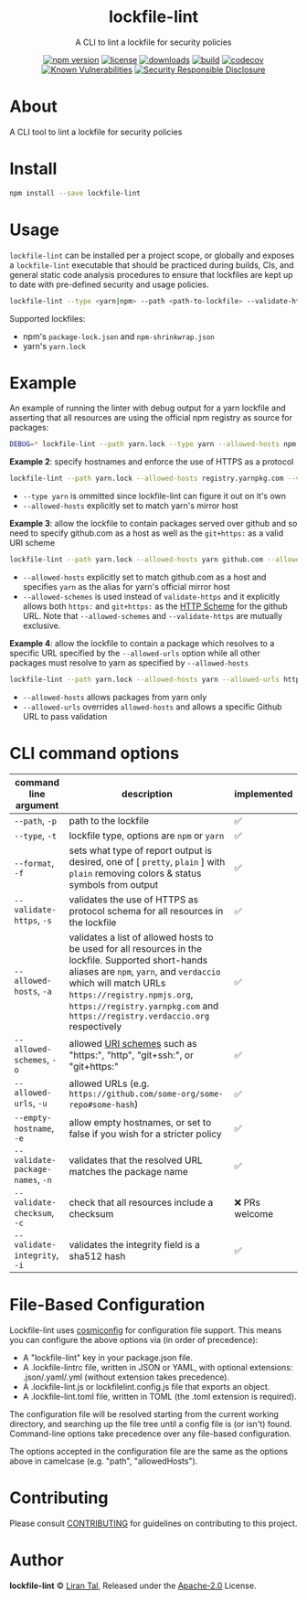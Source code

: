 <p align="center"><h1 align="center">
lockfile-lint

</h1>

<p align="center">
  A CLI to lint a lockfile for security policies
</p>

<p align="center">
<a href="https://www.npmjs.org/package/lockfile-lint"><img src="https://badgen.net/npm/v/lockfile-lint" alt="npm version"/></a>
  <a href="https://www.npmjs.org/package/lockfile-lint"><img src="https://badgen.net/npm/license/lockfile-lint" alt="license"/></a>
  <a href="https://www.npmjs.org/package/lockfile-lint"><img src="https://badgen.net/npm/dt/lockfile-lint" alt="downloads"/></a>
  <a href="https://travis-ci.org/lirantal/lockfile-lint"><img src="https://badgen.net/travis/lirantal/lockfile-lint" alt="build"/></a>
  <a href="https://codecov.io/gh/lirantal/lockfile-lint"><img src="https://badgen.net/codecov/c/github/lirantal/lockfile-lint" alt="codecov"/></a>
<a href="https://snyk.io/test/npm/lockfile-lint"><img src="https://snyk.io/test/npm/lockfile-lint/badge.svg" alt="Known Vulnerabilities" data-canonical-src="https://snyk.io/test/npm/lockfile-lint" style="max-width:100%;"></a>
  <a href="https://github.com/nodejs/security-wg/blob/master/processes/responsible_disclosure_template.md"><img src="https://img.shields.io/badge/Security-Responsible%20Disclosure-yellow.svg" alt="Security Responsible Disclosure" /></a>
</p>

# About

A CLI tool to lint a lockfile for security policies

# Install

```bash
npm install --save lockfile-lint
```

# Usage

`lockfile-lint` can be installed per a project scope, or globally and exposes a `lockfile-lint` executable that should be practiced during builds, CIs, and general static code analysis procedures to ensure that lockfiles are kept up to date with pre-defined security and usage policies.

```bash
lockfile-lint --type <yarn|npm> --path <path-to-lockfile> --validate-https --allowed-hosts <host-to-match> --allowed-urls <urls-to-match>
```

Supported lockfiles:
- npm's `package-lock.json` and `npm-shrinkwrap.json`
- yarn's `yarn.lock`

# Example

An example of running the linter with debug output for a yarn lockfile and asserting that all resources are using the official npm registry as source for packages:

```bash
DEBUG=* lockfile-lint --path yarn.lock --type yarn --allowed-hosts npm
```

**Example 2**: specify hostnames and enforce the use of HTTPS as a protocol

```bash
lockfile-lint --path yarn.lock --allowed-hosts registry.yarnpkg.com --validate-https
```

- `--type yarn` is ommitted since lockfile-lint can figure it out on it's own
- `--allowed-hosts` explicitly set to match yarn's mirror host

**Example 3**: allow the lockfile to contain packages served over github and so need to specify github.com as a host as well as the `git+https:` as a valid URI scheme

```bash
lockfile-lint --path yarn.lock --allowed-hosts yarn github.com --allowed-schemes "https:" "git+https:"
```

- `--allowed-hosts` explicitly set to match github.com as a host and specifies `yarn` as the alias for yarn's official mirror host
- `--allowed-schemes` is used instead of `validate-https` and it explicitly allows both `https:` and `git+https:` as the [HTTP Scheme](https://tools.ietf.org/html/rfc3986#section-3.1) for the github URL. Note that `--allowed-schemes` and `--validate-https` are mutually exclusive.

**Example 4**: allow the lockfile to contain a package which resolves to a specific URL specified by the `--allowed-urls` option while all other packages must resolve to yarn as specified by `--allowed-hosts`

```bash
lockfile-lint --path yarn.lock --allowed-hosts yarn --allowed-urls https://github.com/lirantal/lockfile-lint#d30ce73a3e5977dede29450df1c79b09f02779b2
```

- `--allowed-hosts` allows packages from yarn only
- `--allowed-urls` overrides `allowed-hosts` and allows a specific Github URL to pass validation

# CLI command options

| command line argument            | description                                                                                                                                                                                                                                                                           | implemented   |
|----------------------------------|---------------------------------------------------------------------------------------------------------------------------------------------------------------------------------------------------------------------------------------------------------------------------------------|---------------|
| `--path`, `-p`                   | path to the lockfile                                                                                                                                                                                                                                                                  | ✅             |
| `--type`, `-t`                   | lockfile type, options are `npm` or `yarn`                                                                                                                                                                                                                                            | ✅             |
| `--format`, `-f`                 | sets what type of report output is desired, one of [ `pretty`, `plain` ] with `plain` removing colors & status symbols from output                                                                                                                                                    | ✅             |
| `--validate-https`, `-s`         | validates the use of HTTPS as protocol schema for all resources in the lockfile                                                                                                                                                                                                       | ✅             |
| `--allowed-hosts`, `-a`          | validates a list of allowed hosts to be used for all resources in the lockfile. Supported short-hands aliases are `npm`, `yarn`, and `verdaccio` which will match URLs `https://registry.npmjs.org`, `https://registry.yarnpkg.com` and `https://registry.verdaccio.org` respectively | ✅             |
| `--allowed-schemes`, `-o`        | allowed [URI schemes](https://tools.ietf.org/html/rfc2396#section-3.1) such as "https:", "http", "git+ssh:", or "git+https:"                                                                                                                                                          | ✅             |
| `--allowed-urls`, `-u`           | allowed URLs (e.g. `https://github.com/some-org/some-repo#some-hash`)                                                                                                                                                                                                                 | ✅             |
| `--empty-hostname`, `-e`         | allow empty hostnames, or set to false if you wish for a stricter policy                                                                                                                                                                                                              | ✅             |
| `--validate-package-names`, `-n` | validates that the resolved URL matches the package name                                                                                                                                                                                                                              | ✅             |
| `--validate-checksum`, `-c`      | check that all resources include a checksum                                                                                                                                                                                                                                           | ❌ PRs welcome |
| `--validate-integrity`, `-i`     | validates the integrity field is a sha512 hash                                                                                                                                                                                                                                        | ✅             |

# File-Based Configuration

Lockfile-lint uses [cosmiconfig](https://github.com/davidtheclark/cosmiconfig) for configuration file support. This means you can configure the above options via (in order of precedence):

- A "lockfile-lint" key in your package.json file.
- A .lockfile-lintrc file, written in JSON or YAML, with optional extensions: .json/.yaml/.yml (without extension takes precedence).
- A .lockfile-lint.js or lockfilelint.config.js file that exports an object.
- A .lockfile-lint.toml file, written in TOML (the .toml extension is required).

The configuration file will be resolved starting from the current working directory, and searching up the file tree until a config file is (or isn't) found. Command-line options take precedence over any file-based configuration.

The options accepted in the configuration file are the same as the options above in camelcase (e.g. "path", "allowedHosts").

# Contributing

Please consult [CONTRIBUTING](../../CONTRIBUTING.md) for guidelines on contributing to this project.

# Author

**lockfile-lint** © [Liran Tal](https://github.com/lirantal), Released under the [Apache-2.0](./LICENSE) License.
